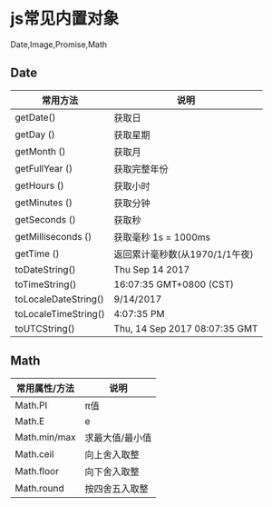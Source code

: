 # js常见内置对象

Date,Image,Promise,Math

## Date

常用方法| 说明
-------|------
getDate() | 获取日
getDay () |获取星期
getMonth () |获取月
getFullYear ()| 获取完整年份
getHours () | 获取小时
getMinutes () | 获取分钟
getSeconds () | 获取秒
getMilliseconds () |获取毫秒 1s = 1000ms
getTime () | 返回累计毫秒数(从1970/1/1午夜)
toDateString() | Thu Sep 14 2017
toTimeString() | 16:07:35 GMT+0800 (CST)
toLocaleDateString() | 9/14/2017
toLocaleTimeString() | 4:07:35 PM
toUTCString() | Thu, 14 Sep 2017 08:07:35 GMT


## Math

常用属性/方法 | 说明
--------|-------
Math.PI | π值
Math.E | e
Math.min/max | 求最大值/最小值
Math.ceil| 向上舍入取整
Math.floor | 向下舍入取整
Math.round | 按四舍五入取整
